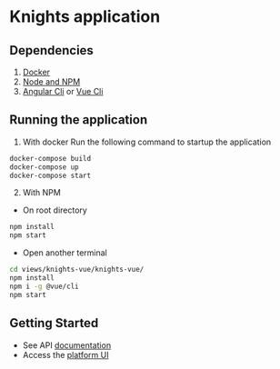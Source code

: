 # Knights application

## Dependencies

1. [Docker](https://docs.docker.com/)
2. [Node and NPM](https://nodejs.org/en/)
3. [Angular Cli](https://www.npmjs.com/package/@angular/cli) or [Vue Cli](https://cli.vuejs.org/guide/installation.html)


## Running the application

1. With docker
Run the following command to startup the application

```bash
docker-compose build
docker-compose up
docker-compose start
```

2. With NPM
- On root directory
```bash
npm install
npm start
```
- Open another terminal
```bash
cd views/knights-vue/knights-vue/
npm install
npm i -g @vue/cli
npm start
```

## Getting Started
- See API [documentation](http://localhost:3000/api-docs)
- Access the [platform UI](http://localhost:8080)
